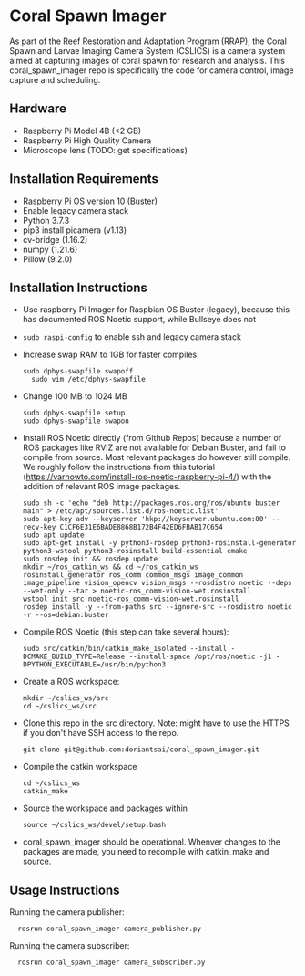 # Coral Spawn Imager

As part of the Reef Restoration and Adaptation Program (RRAP), the Coral Spawn and Larvae Imaging Camera System (CSLICS) is a camera system aimed at capturing images of coral spawn for research and analysis. This coral_spawn_imager repo is specifically the code for camera control, image capture and scheduling.


## Hardware

- Raspberry Pi Model 4B (<2 GB)
- Raspberry Pi High Quality Camera
- Microscope lens (TODO: get specifications)

## Installation Requirements

- Raspberry Pi OS version 10 (Buster)
- Enable legacy camera stack
- Python 3.7.3
- pip3 install picamera (v1.13)
- cv-bridge (1.16.2)
- numpy (1.21.6)
- Pillow (9.2.0)

## Installation Instructions

- Use raspberry Pi Imager for Raspbian OS Buster (legacy), because this has documented ROS Noetic support, while Bullseye does not
- `sudo raspi-config` to enable ssh and legacy camera stack
- Increase swap RAM to 1GB for faster compiles:

      sudo dphys-swapfile swapoff
	    sudo vim /etc/dphys-swapfile
      
- Change 100 MB to 1024 MB

      sudo dphys-swapfile setup
      sudo dphys-swapfile swapon
      
- Install ROS Noetic directly (from Github Repos) because a number of ROS packages like RVIZ are not available for Debian Buster, and fail to compile from source. Most relevant packages do however still compile. We roughly follow the instructions from this tutorial (https://varhowto.com/install-ros-noetic-raspberry-pi-4/)  with the addition of relevant ROS image packages.

      sudo sh -c 'echo "deb http://packages.ros.org/ros/ubuntu buster main" > /etc/apt/sources.list.d/ros-noetic.list' 
      sudo apt-key adv --keyserver 'hkp://keyserver.ubuntu.com:80' --recv-key C1CF6E31E6BADE8868B172B4F42ED6FBAB17C654
      sudo apt update
      sudo apt-get install -y python3-rosdep python3-rosinstall-generator python3-wstool python3-rosinstall build-essential cmake
      sudo rosdep init && rosdep update
      mkdir ~/ros_catkin_ws && cd ~/ros_catkin_ws
      rosinstall_generator ros_comm common_msgs image_common image_pipeline vision_opencv vision_msgs --rosdistro noetic --deps --wet-only --tar > noetic-ros_comm-vision-wet.rosinstall
      wstool init src noetic-ros_comm-vision-wet.rosinstall
      rosdep install -y --from-paths src --ignore-src --rosdistro noetic -r --os=debian:buster
      
- Compile ROS Noetic (this step can take several hours):

      sudo src/catkin/bin/catkin_make_isolated --install -DCMAKE_BUILD_TYPE=Release --install-space /opt/ros/noetic -j1 -DPYTHON_EXECUTABLE=/usr/bin/python3
      
- Create a ROS workspace:

      mkdir ~/cslics_ws/src
      cd ~/cslics_ws/src
 
- Clone this repo in the src directory. Note: might have to use the HTTPS if you don't have SSH access to the repo.

      git clone git@github.com:doriantsai/coral_spawn_imager.git

- Compile the catkin workspace

      cd ~/cslics_ws
      catkin_make

- Source the workspace and packages within

      source ~/cslics_ws/devel/setup.bash

- coral_spawn_imager should be operational. Whenver changes to the packages are made, you need to recompile with catkin_make and source. 

 ## Usage Instructions

Running the camera publisher:

      rosrun coral_spawn_imager camera_publisher.py

Running the camera subscriber:

      rosrun coral_spawn_imager camera_subscriber.py



